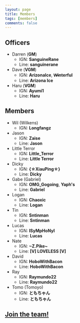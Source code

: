 ```yaml
---
layout: page
title: Members
tags: [members]
comments: false
---
```


## Officers

* Darren (<b class='officer'>GM</b>)
  * IGN: <b>SanguineRane</b>
  * Line: <b>sanguinerane</b>
* Dave (<b class='officer'>VGM</b>)
  * IGN: <b>ArizonaIce</b>, <b>W̶interful</b>
  * Line: <b>Arizona Ice</b>
* Haru (<b class='officer'>VGM</b>)
  * IGN: <b>Ayumi1</b>
  * Line: <b>Haru</b>

## Members

* Wil (Wilkens)
  * IGN: <b>Longfangz</b>
* Jason
  * IGN: <b>Zaise</b>
  * Line: <b>Jason</b>
* Little Terror
  * IGN: <b>Little_Terror</b>
  * Line: <b>Little Terror</b>
* Dicky
  * IGN: <b>{☆XiauPing☆}</b>
  * Line: <b>Dicky</b>
* Gabe (Gabriel)
  * IGN: <b>OMG_Gogoing</b>, <b>Yaph's</b>
  * Line: <b>Gabriel</b>
* Logan
  * IGN: <b>Chaoxic</b>
  * Line: <b>Logan</b>
* Tin
  * IGN: <b>Sntinman</b>
  * Line: <b>Sntinman</b>
* Lucas
  * IGN: <b>lSyMpHoNyl</b>
  * Line: <b>Lucas</b>
* Nate
  * IGN: <b>~Z.Pike~</b>
  * Line: <b>[V] LOVELESS [V]</b>
* David
  * IGN: <b>HoboWithBacon</b>
  * Line: <b>HoboWithBacon</b>
* Ray
  * IGN: <b>Raymundo22</b>
  * Line: <b>Raymundo22</b>
* Tomo (Tomoyo)
  * IGN: <b>ともちゃん</b>
  * Line: <b>ともちゃん</b>

## <a href="/about#join">Join the team!</a>
